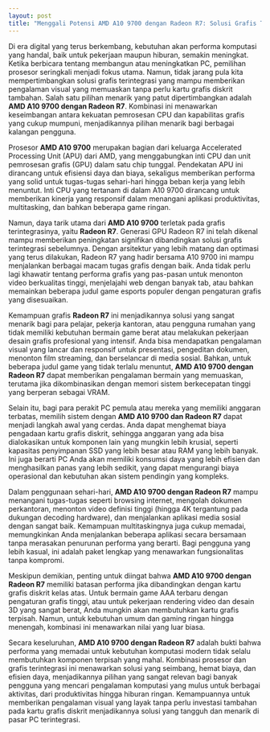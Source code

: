 ```yaml
---
layout: post
title: "Menggali Potensi AMD A10 9700 dengan Radeon R7: Solusi Grafis Terintegrasi yang Tangguh"
---
```


Di era digital yang terus berkembang, kebutuhan akan performa komputasi yang handal, baik untuk pekerjaan maupun hiburan, semakin meningkat. Ketika berbicara tentang membangun atau meningkatkan PC, pemilihan prosesor seringkali menjadi fokus utama. Namun, tidak jarang pula kita mempertimbangkan solusi grafis terintegrasi yang mampu memberikan pengalaman visual yang memuaskan tanpa perlu kartu grafis diskrit tambahan. Salah satu pilihan menarik yang patut dipertimbangkan adalah **AMD A10 9700 dengan Radeon R7**. Kombinasi ini menawarkan keseimbangan antara kekuatan pemrosesan CPU dan kapabilitas grafis yang cukup mumpuni, menjadikannya pilihan menarik bagi berbagai kalangan pengguna.

Prosesor **AMD A10 9700** merupakan bagian dari keluarga Accelerated Processing Unit (APU) dari AMD, yang menggabungkan inti CPU dan unit pemrosesan grafis (GPU) dalam satu chip tunggal. Pendekatan APU ini dirancang untuk efisiensi daya dan biaya, sekaligus memberikan performa yang solid untuk tugas-tugas sehari-hari hingga beban kerja yang lebih menuntut. Inti CPU yang tertanam di dalam A10 9700 dirancang untuk memberikan kinerja yang responsif dalam menangani aplikasi produktivitas, multitasking, dan bahkan beberapa game ringan.

Namun, daya tarik utama dari **AMD A10 9700** terletak pada grafis terintegrasinya, yaitu **Radeon R7**. Generasi GPU Radeon R7 ini telah dikenal mampu memberikan peningkatan signifikan dibandingkan solusi grafis terintegrasi sebelumnya. Dengan arsitektur yang lebih matang dan optimasi yang terus dilakukan, Radeon R7 yang hadir bersama A10 9700 ini mampu menjalankan berbagai macam tugas grafis dengan baik. Anda tidak perlu lagi khawatir tentang performa grafis yang pas-pasan untuk menonton video berkualitas tinggi, menjelajahi web dengan banyak tab, atau bahkan memainkan beberapa judul game esports populer dengan pengaturan grafis yang disesuaikan.

Kemampuan grafis **Radeon R7** ini menjadikannya solusi yang sangat menarik bagi para pelajar, pekerja kantoran, atau pengguna rumahan yang tidak memiliki kebutuhan bermain game berat atau melakukan pekerjaan desain grafis profesional yang intensif. Anda bisa mendapatkan pengalaman visual yang lancar dan responsif untuk presentasi, pengeditan dokumen, menonton film streaming, dan berselancar di media sosial. Bahkan, untuk beberapa judul game yang tidak terlalu menuntut, **AMD A10 9700 dengan Radeon R7** dapat memberikan pengalaman bermain yang memuaskan, terutama jika dikombinasikan dengan memori sistem berkecepatan tinggi yang berperan sebagai VRAM.

Selain itu, bagi para perakit PC pemula atau mereka yang memiliki anggaran terbatas, memilih sistem dengan **AMD A10 9700 dan Radeon R7** dapat menjadi langkah awal yang cerdas. Anda dapat menghemat biaya pengadaan kartu grafis diskrit, sehingga anggaran yang ada bisa dialokasikan untuk komponen lain yang mungkin lebih krusial, seperti kapasitas penyimpanan SSD yang lebih besar atau RAM yang lebih banyak. Ini juga berarti PC Anda akan memiliki konsumsi daya yang lebih efisien dan menghasilkan panas yang lebih sedikit, yang dapat mengurangi biaya operasional dan kebutuhan akan sistem pendingin yang kompleks.

Dalam penggunaan sehari-hari, **AMD A10 9700 dengan Radeon R7** mampu menangani tugas-tugas seperti browsing internet, mengolah dokumen perkantoran, menonton video definisi tinggi (hingga 4K tergantung pada dukungan decoding hardware), dan menjalankan aplikasi media sosial dengan sangat baik. Kemampuan multitaskingnya juga cukup memadai, memungkinkan Anda menjalankan beberapa aplikasi secara bersamaan tanpa merasakan penurunan performa yang berarti. Bagi pengguna yang lebih kasual, ini adalah paket lengkap yang menawarkan fungsionalitas tanpa kompromi.

Meskipun demikian, penting untuk diingat bahwa **AMD A10 9700 dengan Radeon R7** memiliki batasan performa jika dibandingkan dengan kartu grafis diskrit kelas atas. Untuk bermain game AAA terbaru dengan pengaturan grafis tinggi, atau untuk pekerjaan rendering video dan desain 3D yang sangat berat, Anda mungkin akan membutuhkan kartu grafis terpisah. Namun, untuk kebutuhan umum dan gaming ringan hingga menengah, kombinasi ini menawarkan nilai yang luar biasa.

Secara keseluruhan, **AMD A10 9700 dengan Radeon R7** adalah bukti bahwa performa yang memadai untuk kebutuhan komputasi modern tidak selalu membutuhkan komponen terpisah yang mahal. Kombinasi prosesor dan grafis terintegrasi ini menawarkan solusi yang seimbang, hemat biaya, dan efisien daya, menjadikannya pilihan yang sangat relevan bagi banyak pengguna yang mencari pengalaman komputasi yang mulus untuk berbagai aktivitas, dari produktivitas hingga hiburan ringan. Kemampuannya untuk memberikan pengalaman visual yang layak tanpa perlu investasi tambahan pada kartu grafis diskrit menjadikannya solusi yang tangguh dan menarik di pasar PC terintegrasi.
